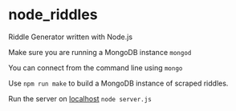 # node_riddles
Riddle Generator written with Node.js

Make sure you are running a MongoDB instance `mongod`

You can connect from the command line using `mongo`

Use `npm run make` to build a MongoDB instance of scraped riddles.

Run the server on [localhost](127.0.0.1:8080) `node server.js`
